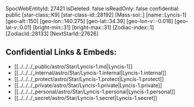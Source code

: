 ﻿---
location: [34.39,-140.275,150]
type: Star
tags:
- astro/Star

---
SpocWebEntityId: 27421
isDeleted: false
isReadOnly: false
confidential: public
[star-class::K9]
[star-class-id::28192]
[Mass-sol::]
[name::Lyncis-1]
[geo-alt::150]
[geo-lon::140.275]
[geo-lat::34.39]
[geo-lon-v::-0.018]
[geo-lat-v::0.01]
[bright-min::31]
[bright-max::31]
[Zodiac-index::1]
[ZodiacId::28133]
[NextStarId::27626]



## Confidential Links & Embeds: 
- [[../../../_public/astro/Star/Lyncis-1.md|Lyncis-1]] 
- [[../../../_internal/astro/Star/Lyncis-1.internal|Lyncis-1.internal]] 
- [[../../../_protect/astro/Star/Lyncis-1.protect|Lyncis-1.protect]] 
- [[../../../_private/astro/Star/Lyncis-1.private|Lyncis-1.private]] 
- [[../../../_personal/astro/Star/Lyncis-1.personal|Lyncis-1.personal]] 
- [[../../../_secret/astro/Star/Lyncis-1.secret|Lyncis-1.secret]] 
